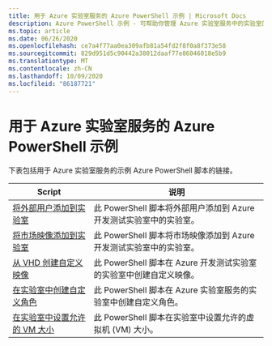 ```yaml
---
title: 用于 Azure 实验室服务的 Azure PowerShell 示例 | Microsoft Docs
description: Azure PowerShell 示例 - 可帮助你管理 Azure 实验室服务中的实验室的脚本
ms.topic: article
ms.date: 06/26/2020
ms.openlocfilehash: ce7a4f77aa0ea309afb81a54fd2f8f0a8f373e58
ms.sourcegitcommit: 829d951d5c90442a38012daaf77e86046018e5b9
ms.translationtype: MT
ms.contentlocale: zh-CN
ms.lasthandoff: 10/09/2020
ms.locfileid: "86187721"
---
```

# <a name="azure-powershell-samples-for-azure-lab-services"></a>用于 Azure 实验室服务的 Azure PowerShell 示例

下表包括用于 Azure 实验室服务的示例 Azure PowerShell 脚本的链接。

| Script | 说明 |
|---|---|
|[将外部用户添加到实验室](scripts/add-external-user-to-lab.md)| 此 PowerShell 脚本将外部用户添加到 Azure 开发测试实验室中的实验室。 |
|[将市场映像添加到实验室](scripts/add-marketplace-images-to-lab.md)| 此 PowerShell 脚本将市场映像添加到 Azure 开发测试实验室中的实验室。 |
|[从 VHD 创建自定义映像](scripts/create-custom-image-from-vhd.md)| 此 PowerShell 脚本在 Azure 开发测试实验室的实验室中创建自定义映像。 |
|[在实验室中创建自定义角色](scripts/create-custom-role-in-lab.md)| 此 PowerShell 脚本在 Azure 实验室服务的实验室中创建自定义角色。 |
|[在实验室中设置允许的 VM 大小](scripts/set-allowed-vm-sizes-in-lab.md)| 此 PowerShell 脚本在实验室中设置允许的虚拟机 (VM) 大小。 |

